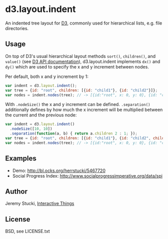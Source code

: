 # d3.layout.indent

An indented tree layout for [D3](http://d3js.org), commonly used for hierarchical lists, e.g. file directories.

## Usage

On top of D3's usual hierarchical layout methods `sort()`, `children()`, and `value()` (see [D3 API documentation](https://github.com/mbostock/d3/wiki/Hierarchy-Layout)), d3.layout.indent implements `dx()` and `dy()` which are used to specify the x and y increment between nodes.

Per default, both x and y increment by 1:

```javascript
var indent = d3.layout.indent();
var tree = {id: "root", children: [{id: "child1"}, {id: "child2"}]};
var nodes = indent.nodes(tree); // -> [{id:"root", x: 0, y: 0}, {id: "child1", x: 1, y: 1}, {id: "child2", x: 1, y: 2}]
```

With `.nodeSize()` the x and y increment can be defined. `.separation()` additionally defines by how much the x increment will be multiplied between the current and the previous node:

```javascript
var indent = d3.layout.indent()
  .nodeSize([10, 10])
  .separation(function(a, b) { return a.children 2 : 1; });
var tree = {id: "root", children: [{id: "child1"}, {id: "child2", children: [{id: "child21"}]}]};
var nodes = indent.nodes(tree); // -> [{id:"root", x: 0, y: 0}, {id: "child1", x: 10, y: 10}, {id: "child2", x: 10, y: 30}, {id: "child21", x: 20, y: 40}]
```

## Examples

* Demo: http://bl.ocks.org/herrstucki/5467720
* Social Progress Index: http://www.socialprogressimperative.org/data/spi 

## Author

Jeremy Stucki, [Interactive Things](http://interactivethings.com)

## License

BSD, see LICENSE.txt
